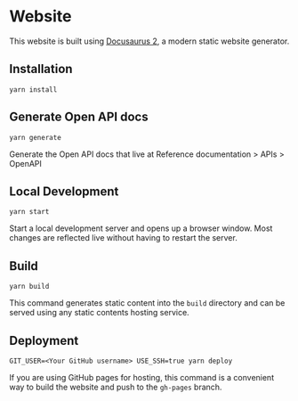 # Website

This website is built using [Docusaurus 2](https://docusaurus.io/), a modern static website generator.

## Installation

```console
yarn install
```

## Generate Open API docs

```console
yarn generate
```
Generate the Open API docs that live at Reference documentation > APIs > OpenAPI

## Local Development

```console
yarn start
```

 Start a local development server and opens up a browser window. Most changes are reflected live without having to restart the server.

## Build

```console
yarn build
```

This command generates static content into the `build` directory and can be served using any static contents hosting service.

## Deployment

```console
GIT_USER=<Your GitHub username> USE_SSH=true yarn deploy
```

If you are using GitHub pages for hosting, this command is a convenient way to build the website and push to the `gh-pages` branch.
